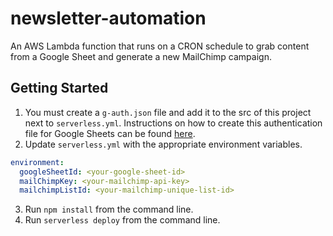 # newsletter-automation
An AWS Lambda function that runs on a CRON schedule to grab content from a Google Sheet and generate a new MailChimp campaign.

## Getting Started
1. You must create a `g-auth.json` file and add it to the src of this project next to `serverless.yml`. Instructions on how to create this authentication file for Google Sheets can be found [here](https://www.npmjs.com/package/google-spreadsheet).
2. Update `serverless.yml` with the appropriate environment variables.
```yml
environment:
  googleSheetId: <your-google-sheet-id>
  mailChimpKey: <your-mailchimp-api-key>
  mailchimpListId: <your-mailchimp-unique-list-id>
```
3. Run `npm install` from the command line.
4. Run `serverless deploy` from the command line.

